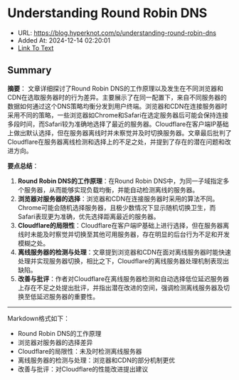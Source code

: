 # Understanding Round Robin DNS
- URL: https://blog.hyperknot.com/p/understanding-round-robin-dns
- Added At: 2024-12-14 02:20:01
- [Link To Text](2024-12-14-understanding-round-robin-dns_raw.md)

## Summary
**摘要**：
文章详细探讨了Round Robin DNS的工作原理以及发生在不同浏览器和CDN在选取服务器时的行为差异。主要展示了在同一配置下，来自不同服务器的数据如何通过这个DNS策略均衡分发到用户终端。浏览器和CDN在连接服务器时采用不同的策略，一些浏览器如Chrome和Safari在选定服务器后可能会保持连接多段时间，而Safari较为准确地选择了最近的服务器。Cloudflare在客户端IP基础上做出默认选择，但在服务器离线时并未察觉并及时切换服务器。文章最后批判了Cloudflare在服务器离线检测和选择上的不足之处，并提到了存在的潜在问题和改进方向。

**要点总结**：
1. **Round Robin DNS的工作原理**：在Round Robin DNS中，为同一子域指定多个服务器，从而能够实现负载均衡，并能自动检测离线的服务器。
2. **浏览器对服务器的选择**：浏览器和CDN在连接服务器时采用的算法不同。Chrome可能会随机选择服务器，且极少数情况下显示随机切换卫生，而Safari表现更为准确，优先选择距离最近的服务器。
3. **Cloudflare的局限性**：Cloudflare在客户端IP基础上进行选择，但在服务器离线时未能及时察觉并切换至其他可用服务器，存在明显的后台行为不足和开发模糊之处。
4. **离线服务器的检测与处理**：文章提到浏览器和CDN在面对离线服务器时能快速处理并实现服务器切换，相比之下，Cloudflare的离线服务器处理机制表现出缺陷。
5. **改善与批评**：作者对Cloudflare在离线服务器检测和自动选择低位延迟服务器上存在不足之处提出批评，并指出潜在改进的空间，强调检测离线服务器及切换至低延迟服务器的重要性。

---

Markdown格式如下：
- Round Robin DNS的工作原理
- 浏览器对服务器的选择差异
- Cloudflare的局限性：未及时检测离线服务器
- 离线服务器的检测与处理：浏览器和CDN的部分机制更优
- 改善与批评：对Cloudflare的性能改进提出建议
